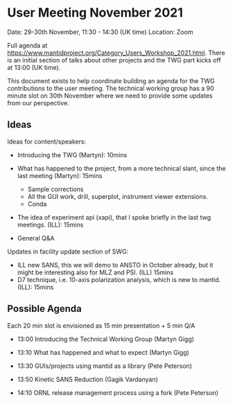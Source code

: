 # User Meeting November 2021

Date: 29-30th November, 11:30 - 14:30 (UK time)
Location: Zoom

Full agenda at https://www.mantidproject.org/Category_Users_Workshop_2021.html.
There is an initial section of talks about other projects and the TWG part kicks off at 13:00 (UK time).

This document exists to help coordinate building an agenda for the
TWG contributions to the user meeting.
The technical working group has a 90 minute slot on 30th November
where we need to provide some updates from our perspective.

## Ideas

Ideas for content/speakers:

- Introducing the TWG (Martyn): 10mins
- What has happened to the project, from a more technical slant, since the last meeting (Martyn): 15mins
  - Sample corrections
  - All the GUI work, drill, superplot, instrument viewer extensions.
  - Conda
- The idea of experiment api (xapi), that I spoke briefly in the last twg meetings. (ILL): 15mins

- General Q&A

Updates in facility update section of SWG:
- ILL new SANS, this we will demo to ANSTO in October already, but it might be interesting also for MLZ and PSI. (ILL) 15mins
- D7 technique, i.e. 10-axis polarization analysis, which is new to mantid. (ILL): 15mins

## Possible Agenda

Each 20 min slot is envisioned as 15 min presentation + 5 min Q/A

- 13:00 Introducing the Technical Working Group (Martyn Gigg)

- 13:10 What has happened and what to expect (Martyn Gigg)

 - 13:30 GUIs/projects using mantid as a library (Pete Peterson)

 - 13:50 Kinetic SANS Reduction (Gagik Vardanyan)

 - 14:10 ORNL release management process using a fork (Pete Peterson)
